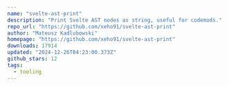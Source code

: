 ```yaml
---
name: "svelte-ast-print"
description: "Print Svelte AST nodes as string, useful for codemods."
repo_url: "https://github.com/xeho91/svelte-ast-print"
author: "Mateusz Kadlubowski"
homepage: "https://github.com/xeho91/svelte-ast-print"
downloads: 17914
updated: "2024-12-26T04:23:00.373Z"
github_stars: 12
tags: 
  - tooling
---
```

